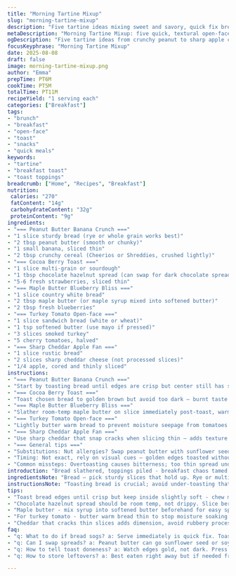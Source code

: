 ```yaml
---
title: "Morning Tartine Mixup"
slug: "morning-tartine-mixup"
description: "Five tartine ideas mixing sweet and savory, quick fix breakfasts or brunch bites. Each one uses simple pantry staples with fresh fruit or proteins. Swapped some usual suspects, tossed in cereal texture or crisp apple slices. No eggs, no nuts except peanut butter. Steps shuffled, times loosened. Practical tweaks included for substitutions and common kitchen blips. Textural contrasts stand out: chewy bread, creamy spreads, crunchy toppings. Visual cues guide finish points more than clocks. Simple but punchy, these tartines hit that balance between fuss and flavor kick."
metaDescription: "Morning Tartine Mixup: five quick, textural open-faced breakfasts mixing fruit, spreads, crunch and savory layers for busy brunch times."
ogDescription: "Five tartine ideas from crunchy peanut to sharp apple cheddar. Textures clash with fruit, spreads, toast edges. Timing loose, senses key."
focusKeyphrase: "Morning Tartine Mixup"
date: 2025-08-08
draft: false
image: morning-tartine-mixup.png
author: "Emma"
prepTime: PT6M
cookTime: PT5M
totalTime: PT11M
recipeYield: "1 serving each"
categories: ["Breakfast"]
tags:
- "brunch"
- "breakfast"
- "open-face"
- "toast"
- "snacks"
- "quick meals"
keywords:
- "tartine"
- "breakfast toast"
- "toast toppings"
breadcrumb: ["Home", "Recipes", "Breakfast"]
nutrition: 
 calories: "270"
 fatContent: "14g"
 carbohydrateContent: "32g"
 proteinContent: "9g"
ingredients:
- "=== Peanut Butter Banana Crunch ==="
- "1 slice sturdy bread (rye or whole grain works best)"
- "2 tbsp peanut butter (smooth or chunky)"
- "1 small banana, sliced thin"
- "2 tbsp crunchy cereal (Cheerios or Shreddies, crushed lightly)"
- "=== Cocoa Berry Toast ==="
- "1 slice multi-grain or sourdough"
- "1 tbsp chocolate hazelnut spread (can swap for dark chocolate spread)"
- "5-6 fresh strawberries, sliced thin"
- "=== Maple Butter Blueberry Bliss ==="
- "1 slice country white bread"
- "2 tbsp maple butter (or maple syrup mixed into softened butter)"
- "2 tbsp fresh blueberries"
- "=== Turkey Tomato Open-face ==="
- "1 slice sandwich bread (white or wheat)"
- "1 tsp softened butter (use mayo if pressed)"
- "3 slices smoked turkey"
- "5 cherry tomatoes, halved"
- "=== Sharp Cheddar Apple Fan ==="
- "1 slice rustic bread"
- "2 slices sharp cheddar cheese (not processed slices)"
- "1/4 apple, cored and thinly sliced"
instructions:
- "=== Peanut Butter Banana Crunch ==="
- "Start by toasting bread until edges are crisp but center still has some give; that chew matters for the peanut butter layering. Spread peanut butter thick enough so banana slices won’t slide off. Layer banana slices overlapping just so, then drizzle or sprinkle crunchy cereal evenly — adds surprise crunch. Cereal sogginess happens fast, eat soon or keep topping separate. Look for peanut butter melting slightly into warm toast showing peanut oils releasing aroma."
- "=== Cocoa Berry Toast ==="
- "Toast chosen bread to golden brown but avoid too dark — burnt taste kills subtle berry notes. Spread chocolate hazelnut consistently but not dripping runny; this grabs strawberries better. Slice berries very thin so they heat slightly from toast warmth, releasing fragrance but remain fresh-faced. Arrange berries in patterns — like lines or clusters for visual interest. Press lightly so they stick but don’t squish. Does smell ripe? Good sign. Eat quickly before juice soaks bread."
- "=== Maple Butter Blueberry Bliss ==="
- "Slather room-temp maple butter on slice immediately post-toast, warmth helps meld flavors. Use fresh blueberries for contrast, no frozen mushy berries here. Toss berries gently on top, pressing lightly to embed into butter but leaving most intact. Make little blueberry shapes or lines if feeling playful — adds fun. Watch butter start to look glossy on edges from melted sugar crystals, tastier than plain butter. Beware of soggy bread if left too long."
- "=== Turkey Tomato Open-face ==="
- "Lightly butter warm bread to prevent moisture seepage from tomatoes. Lay turkey slices in an offset pile for texture depth. Halve cherry tomatoes and press cut side down quickly onto turkey to create little bursts of juices. If tomato juice pools, blot before topping or bread will sog fast. Softened butter prevents dryness but mayo can add tang if butter is hard. Visual check — turkey should look moist but not greasy, tomatoes glossy."
- "=== Sharp Cheddar Apple Fan ==="
- "Use sharp cheddar that snap cracks when slicing thin — adds texture dimension. Toast bread to slightly crisp but avoid burning to not overwhelm cheese flavor. Lay cheddar slices overlapping, then fan apple slices on top in semi-circle. You want a mix of tangy sharpness and crisp apple sweetness. Apples release a bit of juice, so best to cut shortly before assembling. Avoid pre-packaged processed cheese — flavor too flat, texture rubbery."
- "=== General tips ==="
- "Substitutions: Nut allergies? Swap peanut butter with sunflower seed butter or soy nut butter. No fresh berries? Use frozen but drain excess moisture well. No cheddar? Try gouda or gruyere for similar bite. Bread texture matters more than type; denser grainier slices hold toppings better. Bread sourdoughs give nuttiness but softer breads soak quicker and need faster assembly."
- "Timing: Not exact, rely on visual cues — golden edges toasted without burning; spreads softening but not melting off; fruits just warmed releasing aroma without turning mushy; cheese slices still intact, slightly softened. Texture balance is king. Remember assembly speed to avoid soggy bread or weepy toppings."
- "Common missteps: Overtoasting causes bitterness; too thin spread undermines flavor hold; overripe fruit yields sloppy mouthfeel. Fix soggy bread issues by serving tartines immediately or toasting bread thicker. Too dry? Add a brush of olive oil underneath spreads to introduce moisture without sogginess."
introduction: "Bread slathered, toppings piled - breakfast chaos tamed in just minutes. Sweet, savory, crunchy, creamy wars clash spectacularly in my kitchen every morning. Learned the hard way that textures matter more than fancy techniques. That peanut butter banana toast? Perfect balance of creamy and chewy with that cereal crunch shakeup. Chocolate berry tartine? Melted spread meets fresh sharp fruit hit like a minor explosion in mouth. Maple butter and blueberries — simple but playful, blue dots like edible confetti. Turkey with tomato opens savory realms, butter keeps it from falling apart. And sharp cheddar apple, the classic combo but sliced right, sharp cheese that snaps, apple that sings. Loosen the timers, trust your senses — watch those toasts closely, peel apart layers and taste often, no science, just gut and spatula. Spilled a few blueberry stains, ruined bread crusts, and learned how subtle heat coaxes crunch out of cereal. Each tartine a mini adventure, messier than planned but more rewarding. Spoiler alert, soggy bread is mortal enemy; swift hands dream team. Bread type is a wildcard; rye or multigrain adds backbone or nuttiness, soft white surrenders fast but sweet. Prep no earlier than right before eating keeps fruit fresh and breads crisp. No eggs? No nuts? No problem. These little open-faced gems hold their own with simple swaps, inspo from many caffeine-fueled mornings spent fixing breakfast hyperactively."
ingredientsNote: "Bread — pick sturdy slices that hold up. Rye or multi-grain add bite, white or country bread deliver soft chew. Toasting adjusts by bread type; denser slices take longer, watch edges for slight golden glow, not dark burn. In place of peanut butter, sunflower seed butter works well for nut allergies — almost same texture, slightly different taste profile. Chocolate hazelnut spread replaced with pure dark chocolate spread gives less sweetness but deeper flavor, good for grown-up palates. Maple butter can be made by mixing maple syrup into softened butter for a cheaper, stable alternative to specialty spreads. Fresh fruit always preferred; frozen berries require draining and drying to avoid soggy tartines. Smoked turkey swap: leftover roast chicken or ham can work. For cheese, sharp cheddar provides balance to apple sweetness but gouda or gruyere work if cheddar isn’t available. Make sure cheese isn’t pre-packaged slices — too rubbery, reduced flavor punch. Cherry tomatoes: firm, bright red to avoid bitterness and excess moisture."
instructionsNote: "Toasting bread is crucial; avoid under-toasting that leads to mushy base and over-toasting that produces burnt bitterness. Look for crisp edges and warm centers, easy to pierce with finger but holding shape. Spread peanut butter or other spread-spread thickly enough to create barrier between wet toppings and bread — prevents sogginess. Layer bananas or other fruit thinly and evenly, overlapping so topping stays put. Cereal or other crunchy toppings add interest but add last minute before serving to prevent sogginess. Chocolate spread should be room temperature for easy spreading; berries sliced thin release aroma when warmed slightly but eat fast before melting juices soak bread. Butter under cold turkey or cheese slices seals moisture and flavor. Press toppings lightly not harshly to stay neat but avoid mushing. Serve immediately for best crunch, freshness, aroma. If timing is off, toast another slice fresh rather than reheating assembled tartines — texture pays price. Relying on sensory cues — color, aroma, touch — not clocks makes difference between meh and great."
tips:
- "Toast bread edges until crisp but keep inside slightly soft - chew matters. Denser grain breads need longer; watch carefully for golden glow not brown burn. Thick peanut butter keeps banana from sliding - spread enough, not too thin. Add cereal last, right before eating or keep separate if not immediate."
- "Chocolate hazelnut spread should be room temp, not drippy. Slice berries paper-thin so toast warmth nudges aroma out but keeps berries shapely. Press berries lightly not squished; juice runoff sogs bread fast. Toast color cues don’t lie - golden brown beats burnt edges any day."
- "Maple butter - mix syrup into softened butter beforehand for easy spread. Press blueberries gently on top, create lines or dots to keep some fruit intact. Warm toast triggers sugar crystals to shine edges; watch sogginess if left standing. Fresh berries only, frozen need draining and drying or messy mush results."
- "For turkey tomato - butter warm bread thin to stop moisture soaking in. Overlapping turkey slices give texture depth. Press cut tomato face briefly onto turkey for bright, juicy bursts but blot juice pools or bread sogs fast. Mayo works if butter too hard - adds tang, changes mouthfeel but blocks dryness."
- "Cheddar that cracks thin slices adds dimension, avoid rubbery processed cheese. Toast bread crisp but not burnt else cheese flavor dulls. Arrange apple slices in fan shape atop overlapping cheddar for contrast of sharp and sweet. Cut apples right before assembly to avoid juice soaking bread."
faq:
- "q: What to do if bread sogs? a: Serve immediately is quick fix. Toast thicker slice. Butter layer helps block moisture. Keep juicy toppings separate if delayed. Quick eats beat slow prep here."
- "q: Can I swap spreads? a: Peanut butter can go sunflower seed or soy nut butter for nut allergies. Chocolate hazelnut swapped for dark chocolate spread alters sweetness and richness. Maple butter done mixing syrup into softened butter works fine if you lack specialty."
- "q: How to tell toast doneness? a: Watch edges gold, not dark. Press center finger test - firm with slight give. Aroma change from toasty smelling but not burnt. Overtoast yields bitter, underdone soggy base. Touch and look better than clocks here."
- "q: How to store leftovers? a: Best eaten right away but if needed fridge wrapped tight to avoid soggy air. Toast another slice fresh before assembly next day. Avoid reheating assembled tartine - texture suffers. Fruit can bruise; separate toppings if time lag."

---
```

